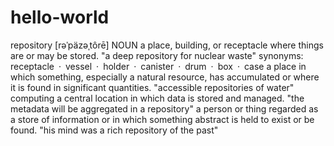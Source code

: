 # hello-world
repository [rəˈpäzəˌtôrē] NOUN a place, building, or receptacle where things are or may be stored. "a deep repository for nuclear waste" synonyms: receptacle · vessel · holder · canister · drum · box · case a place in which something, especially a natural resource, has accumulated or where it is found in significant quantities. "accessible repositories of water" computing a central location in which data is stored and managed. "the metadata will be aggregated in a repository" a person or thing regarded as a store of information or in which something abstract is held to exist or be found. "his mind was a rich repository of the past"

